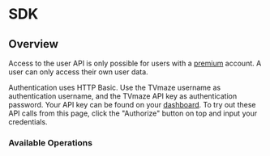 # SDK

## Overview

Access to the user API is only possible for users with a [premium](http://www.tvmaze.com/premium) account. A user can only access their own user data.

Authentication uses HTTP Basic. Use the TVmaze username as authentication username, and the TVmaze API key as authentication password. Your API key can be found on your [dashboard](http://www.tvmaze.com/dashboard). To try out these API calls from this page, click the "Authorize" button on top and input your credentials.


### Available Operations

